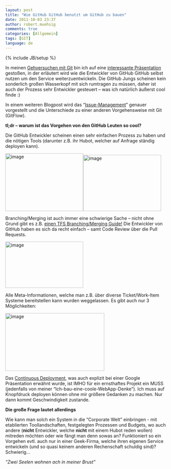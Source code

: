 ```yaml
---
layout: post
title: "Wie GitHub GitHub benutzt um GitHub zu bauen"
date: 2011-10-03 23:37
author: robert.muehsig
comments: true
categories: [Allgemein]
tags: [GIT]
language: de
---
```

{% include JB/setup %}
<p>In meinen <a href="{{BASE_PATH}}/2011/08/05/einstieg-in-git-fr-net-entwickler/">Gehversuchen mit Git</a> bin ich auf eine <a href="http://zachholman.com/talk/how-github-uses-github-to-build-github">interessante Präsentation</a> gestoßen, in der erläutert wird wie die Entwickler von GitHub GitHub selbst nutzen um den Service weiterzuentwickeln. Die GitHub Jungs scheinen kein sonderlich großen Wasserkopf mit sich rumtragen zu müssen, daher ist auch der Prozess sehr Entwickler gesteuert – was ich natürlich äußerst cool finde :)</p><script src="http://speakerdeck.com/embed/4e79b461c9bdcb003f00331d.js?size=preview"></script> <p>In einem weiteren Blogpost wird das “<a href="http://scottchacon.com/2011/08/31/github-flow.html">Issue-Management</a>” genauer vorgestellt und die Unterschiede zu einer anderen Vorgehensweise mit Git (GitFlow).</p> <p><strong>tl;dr – warum ist das Vorgehen von den GitHub Leuten so cool?</strong></p> <p>Die GitHub Entwickler scheinen einen sehr einfachen Prozess zu haben und die nötigen Tools (darunter z.B. ihr Hubot, welcher auf Anfrage ständig deployen kann). </p> <p><a href="{{BASE_PATH}}/assets/wp-images-de/image1362.png"><img style="background-image: none; border-bottom: 0px; border-left: 0px; margin: 0px; padding-left: 0px; padding-right: 0px; display: inline; border-top: 0px; border-right: 0px; padding-top: 0px" title="image" border="0" alt="image" src="{{BASE_PATH}}/assets/wp-images-de/image_thumb544.png" width="244" height="181"></a><a href="{{BASE_PATH}}/assets/wp-images-de/image1363.png"><img style="background-image: none; border-bottom: 0px; border-left: 0px; padding-left: 0px; padding-right: 0px; display: inline; border-top: 0px; border-right: 0px; padding-top: 0px" title="image" border="0" alt="image" src="{{BASE_PATH}}/assets/wp-images-de/image_thumb545.png" width="244" height="176"></a></p> <p>Branching/Merging ist auch immer eine schwierige Sache – nicht ohne Grund gibt es z.B. <a href="http://tfsbranchingguideii.codeplex.com/">einen TFS Branching/Merging Guide!</a> Die Entwickler von GitHub haben es sich da recht einfach – samt Code Review über die Pull Requests.</p> <p><a href="{{BASE_PATH}}/assets/wp-images-de/image1364.png"><img style="background-image: none; border-bottom: 0px; border-left: 0px; margin: 0px; padding-left: 0px; padding-right: 0px; display: inline; border-top: 0px; border-right: 0px; padding-top: 0px" title="image" border="0" alt="image" src="{{BASE_PATH}}/assets/wp-images-de/image_thumb546.png" width="244" height="145"></a></p> <p>Alle Meta-Informationen, welche man z.B. über diverse Ticket/Work-Item Systeme bereitstellen kann wurden weggelassen. Es gibt auch nur 3 Möglichkeiten:</p> <p><a href="{{BASE_PATH}}/assets/wp-images-de/image1365.png"><img style="background-image: none; border-bottom: 0px; border-left: 0px; padding-left: 0px; padding-right: 0px; display: inline; border-top: 0px; border-right: 0px; padding-top: 0px" title="image" border="0" alt="image" src="{{BASE_PATH}}/assets/wp-images-de/image_thumb547.png" width="310" height="181"></a></p> <p>Das <a href="{{BASE_PATH}}/2010/12/15/howtocode-development-at-the-speed-and-scale-of-google-continuous-deliveryx/">Continuous Deployment</a>, was auch explizit bei einer Google Präsentation erwähnt wurde, ist IMHO für ein ernsthaftes Projekt ein MUSS (jedenfalls von meiner “Ich-bau-eine-coole-WebApp-Denke”). Ich muss auf Knopfdruck deployen können ohne mir größere Gedanken zu machen. Nur dann kommt Geschwindigkeit zustande.</p> <p><strong>Die große Frage lautet allerdings</strong></p> <p>Wie kann man solch ein System in die “Corporate Welt” einbringen - mit etablierten Toollandschaften, festgelegten Prozessen und Budgets, wo auch andere (<strong>nicht</strong> Entwickler, welche <strong>nicht </strong>mit einem Hubot reden wollen) mitreden möchten oder wie fängt man denn sowas an? Funktioniert so ein Vorgehen evtl. auch nur in einer Geek-Firma, welche ihren eigenen Service entwickeln (und so quasi keinem anderen Rechenschaft schuldig sind)? Schwierig… </p> <p><em>“Zwei Seelen wohnen ach in meiner Brust”</em></p>
